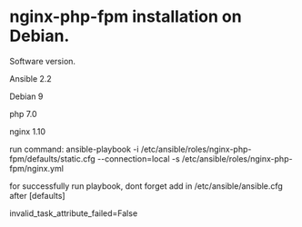 # nginx-php-fpm installation on Debian.

Software version.

Ansible 2.2

Debian 9

php 7.0

nginx 1.10


run command: ansible-playbook -i /etc/ansible/roles/nginx-php-fpm/defaults/static.cfg --connection=local -s /etc/ansible/roles/nginx-php-fpm/nginx.yml

for successfully run playbook, dont forget add in /etc/ansible/ansible.cfg after [defaults]

invalid_task_attribute_failed=False
